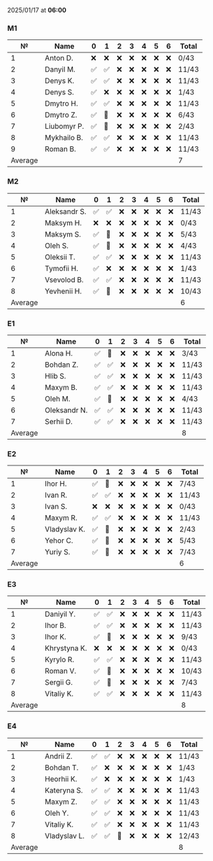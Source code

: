 2025/01/17 at **06:00**
### M1
|№|Name|0|1|2|3|4|5|6|Total|
|-----|-----|-----|-----|-----|-----|-----|-----|-----|-----|
|1|Anton D.|❌|❌|❌|❌|❌|❌|❌|0/43|
|2|Danyil M.|✅|✅|❌|❌|❌|❌|❌|11/43|
|3|Denys K.|✅|✅|❌|❌|❌|❌|❌|11/43|
|4|Denys S.|✅|❌|❌|❌|❌|❌|❌|1/43|
|5|Dmytro H.|✅|✅|❌|❌|❌|❌|❌|11/43|
|6|Dmytro Z.|✅|🔄|❌|❌|❌|❌|❌|6/43|
|7|Liubomyr P.|✅|🔄|❌|❌|❌|❌|❌|2/43|
|8|Mykhailo B.|✅|✅|❌|❌|❌|❌|❌|11/43|
|9|Roman B.|✅|✅|❌|❌|❌|❌|❌|11/43|
|Average|||||||||7|
### M2
|№|Name|0|1|2|3|4|5|6|Total|
|-----|-----|-----|-----|-----|-----|-----|-----|-----|-----|
|1|Aleksandr S.|✅|✅|❌|❌|❌|❌|❌|11/43|
|2|Maksym H.|❌|❌|❌|❌|❌|❌|❌|0/43|
|3|Maksym S.|✅|🔄|❌|❌|❌|❌|❌|5/43|
|4|Oleh S.|✅|🔄|❌|❌|❌|❌|❌|4/43|
|5|Oleksii T.|✅|✅|❌|❌|❌|❌|❌|11/43|
|6|Tymofii H.|✅|❌|❌|❌|❌|❌|❌|1/43|
|7|Vsevolod B.|✅|✅|❌|❌|❌|❌|❌|11/43|
|8|Yevhenii H.|✅|🔄|❌|❌|❌|❌|❌|10/43|
|Average|||||||||6|
### E1
|№|Name|0|1|2|3|4|5|6|Total|
|-----|-----|-----|-----|-----|-----|-----|-----|-----|-----|
|1|Alona H.|✅|🔄|❌|❌|❌|❌|❌|3/43|
|2|Bohdan Z.|✅|✅|❌|❌|❌|❌|❌|11/43|
|3|Hlib S.|✅|✅|❌|❌|❌|❌|❌|11/43|
|4|Maxym B.|✅|✅|❌|❌|❌|❌|❌|11/43|
|5|Oleh M.|✅|🔄|❌|❌|❌|❌|❌|4/43|
|6|Oleksandr N.|✅|✅|❌|❌|❌|❌|❌|11/43|
|7|Serhii D.|✅|✅|❌|❌|❌|❌|❌|11/43|
|Average|||||||||8|
### E2
|№|Name|0|1|2|3|4|5|6|Total|
|-----|-----|-----|-----|-----|-----|-----|-----|-----|-----|
|1|Ihor H.|✅|🔄|❌|❌|❌|❌|❌|7/43|
|2|Ivan R.|✅|✅|❌|❌|❌|❌|❌|11/43|
|3|Ivan S.|❌|❌|❌|❌|❌|❌|❌|0/43|
|4|Maxym R.|✅|✅|❌|❌|❌|❌|❌|11/43|
|5|Vladyslav K.|✅|🔄|❌|❌|❌|❌|❌|2/43|
|6|Yehor C.|✅|🔄|❌|❌|❌|❌|❌|5/43|
|7|Yuriy S.|✅|🔄|❌|❌|❌|❌|❌|7/43|
|Average|||||||||6|
### E3
|№|Name|0|1|2|3|4|5|6|Total|
|-----|-----|-----|-----|-----|-----|-----|-----|-----|-----|
|1|Daniyil Y.|✅|✅|❌|❌|❌|❌|❌|11/43|
|2|Ihor B.|✅|✅|❌|❌|❌|❌|❌|11/43|
|3|Ihor K.|✅|🔄|❌|❌|❌|❌|❌|9/43|
|4|Khrystyna K.|❌|❌|❌|❌|❌|❌|❌|0/43|
|5|Kyrylo R.|✅|✅|❌|❌|❌|❌|❌|11/43|
|6|Roman V.|✅|🔄|❌|❌|❌|❌|❌|10/43|
|7|Sergii G.|✅|🔄|❌|❌|❌|❌|❌|7/43|
|8|Vitaliy K.|✅|✅|❌|❌|❌|❌|❌|11/43|
|Average|||||||||8|
### E4
|№|Name|0|1|2|3|4|5|6|Total|
|-----|-----|-----|-----|-----|-----|-----|-----|-----|-----|
|1|Andrii Z.|✅|✅|❌|❌|❌|❌|❌|11/43|
|2|Bohdan T.|✅|❌|❌|❌|❌|❌|❌|1/43|
|3|Heorhii K.|✅|❌|❌|❌|❌|❌|❌|1/43|
|4|Kateryna S.|✅|✅|❌|❌|❌|❌|❌|11/43|
|5|Maxym Z.|✅|✅|❌|❌|❌|❌|❌|11/43|
|6|Oleh Y.|✅|✅|❌|❌|❌|❌|❌|11/43|
|7|Vitaliy K.|✅|✅|❌|❌|❌|❌|❌|11/43|
|8|Vladyslav L.|✅|✅|🔄|❌|❌|❌|❌|12/43|
|Average|||||||||8|
